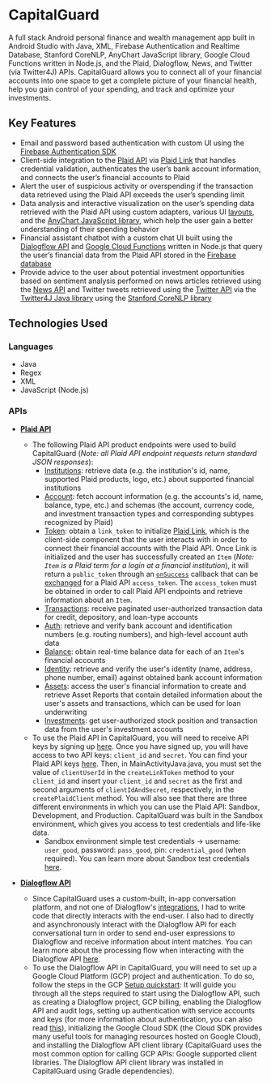 # CapitalGuard
A full stack Android personal finance and wealth management app built in Android Studio with Java, XML, Firebase Authentication and Realtime Database, Stanford CoreNLP, AnyChart JavaScript library, Google Cloud Functions written in Node.js, and the Plaid, Dialogflow, News, and Twitter (via Twitter4J) APIs. CapitalGuard allows you to connect all of your financial accounts into one space to get a complete picture of your financial health, help you gain control of your spending, and track and optimize your investments.

## Key Features
- Email and password based authentication with custom UI using the [Firebase Authentication SDK](https://firebase.google.com/docs/auth/android/password-auth)
- Client-side integration to the [Plaid API](https://plaid.com/docs/api/) via [Plaid Link](https://plaid.com/docs/link/) that handles credential validation, authenticates the user’s bank account information, and connects the user’s financial accounts to Plaid
- Alert the user of suspicious activity or overspending if the transaction data retrieved using the Plaid API exceeds the user’s spending limit
- Data analysis and interactive visualization on the user’s spending data retrieved with the Plaid API using custom adapters, various UI [layouts](https://developer.android.com/guide/topics/ui/declaring-layout#CommonLayouts), and the [AnyChart JavaScript library](https://www.anychart.com/products/anychart/docs/), which help the user gain a better understanding of their spending behavior
- Financial assistant chatbot with a custom chat UI built using the [Dialogflow API](https://cloud.google.com/dialogflow/docs) and [Google Cloud Functions](https://cloud.google.com/functions) written in Node.js that query the user’s financial data from the Plaid API stored in the [Firebase database](https://firebase.google.com/docs/database/android/start)
- Provide advice to the user about potential investment opportunities based on sentiment analysis performed on news articles retrieved using the [News API](https://newsapi.org/docs) and Twitter tweets retrieved using the [Twitter API](https://developer.twitter.com/en/docs/twitter-api) via the [Twitter4J Java library](https://twitter4j.org/en/index.html) using the [Stanford CoreNLP library](https://stanfordnlp.github.io/CoreNLP/)

## Technologies Used
### Languages
- Java
- Regex
- XML
- JavaScript (Node.js)
### APIs
- **[Plaid API](https://plaid.com/docs/api/)**
  - The following Plaid API product endpoints were used to build CapitalGuard (*Note: all Plaid API endpoint requests return standard JSON responses*):
    - [Institutions](https://plaid.com/docs/api/institutions/): retrieve data (e.g. the institution's id, name, supported Plaid products, logo, etc.) about supported financial institutions
    - [Account](https://plaid.com/docs/api/accounts/): fetch account information (e.g. the accounts's id, name, balance, type, etc.) and schemas (the account, currency code, and investment transaction types and corresponding subtypes recognized by Plaid)
    - [Token](https://plaid.com/docs/api/tokens): obtain a `link_token` to initialize [Plaid Link](https://plaid.com/docs/link/), which is the client-side component that the user interacts with in order to connect their financial accounts with the Plaid API. Once Link is initialized and the user has successfully created an `Item` (*Note: `Item` is a Plaid term for a login at a financial institution*), it will return a `public_token` through an [`onSuccess`](https://plaid.com/docs/link/web/#onsuccess) callback that can be [exchanged](https://plaid.com/docs/api/tokens/#itempublic_tokenexchange) for a Plaid API `access_token`. The `access_token` must be obtained in order to call Plaid API endpoints and retrieve information about an `Item`.
    - [Transactions](https://plaid.com/docs/api/products/#transactions): receive paginated user-authorized transaction data for credit, depository, and loan-type accounts
    - [Auth](https://plaid.com/docs/api/products/#auth): retrieve and verify bank account and identification numbers (e.g. routing numbers), and high-level account auth data
    - [Balance](https://plaid.com/docs/api/products/#balance): obtain real-time balance data for each of an `Item`'s financial accounts
    - [Identity](https://plaid.com/docs/api/products/#identity): retrieve and verify the user's identity (name, address, phone number, email) against obtained bank account information
    - [Assets](https://plaid.com/docs/api/products/#assets): access the user's financial information to create and retrieve Asset Reports that contain detailed information about the user's assets and transactions, which can be used for loan underwriting
    - [Investments](https://plaid.com/docs/api/products/#investments): get user-authorized stock position and transaction data from the user's investment accounts
  - To use the Plaid API in CapitalGuard, you will need to receive API keys by signing up [here](https://dashboard.plaid.com/signin?redirect=%2Foverview). Once you have signed up, you will have access to two API keys: `client_id` and `secret`. You can find your Plaid API keys [here](https://dashboard.plaid.com/account/keys). Then, in MainActivityJava.java, you must set the value of `clientUserId` in the `createLinkToken` method to your `client_id` and insert your `client_id` and `secret` as the first and second arguments of `clientIdAndSecret`, respectively, in the `createPlaidClient` method. You will also see that there are three different environments in which you can use the Plaid API: Sandbox, Development, and Production. CapitalGuard was built in the Sandbox environment, which gives you access to test credentials and life-like data.
    - Sandbox environment simple test credentials -> username: `user_good`, password: `pass_good`, pin: `credential_good` (when required). You can learn more about Sandbox test credentials [here](https://plaid.com/docs/sandbox/test-credentials/).

- **[Dialogflow API](https://cloud.google.com/dialogflow/es/docs)**
  - Since CapitalGuard uses a custom-built, in-app conversation platform, and not one of Dialogflow's [integrations](https://cloud.google.com/dialogflow/es/docs/integrations), I had to write code that directly interacts with the end-user. I also had to directly and asynchronously interact with the Dialogflow API for each conversational turn in order to send end-user expressions to Dialogflow and receive information about intent matches. You can learn more about the processing flow when interacting with the Dialogflow API [here](https://cloud.google.com/dialogflow/es/docs/api-overview).
  - To use the Dialogflow API in CapitalGuard, you will need to set up a Google Cloud Platform (GCP) project and authentication. To do so, follow the steps in the GCP [Setup quickstart](https://cloud.google.com/dialogflow/docs/quick/setup): It will guide you through all the steps required to start using the Dialogflow API, such as creating a Dialogflow project, GCP billing, enabling the Dialogflow API and audit logs, setting up authentication with service accounts and keys (for more information about authentication, you can also read [this](https://cloud.google.com/docs/authentication)), initializing the Google Cloud SDK (the Cloud SDK provides many useful tools for managing resources hosted on Google Cloud), and installing the Dialogflow API client library (CapitalGuard uses the most common option for calling GCP APIs: Google supported client libraries. The Dialogflow API client library was installed in CapitalGuard using Gradle dependencies).   
